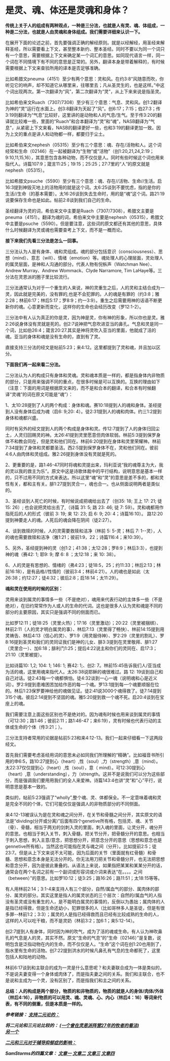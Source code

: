 # 是灵、魂、体还是灵魂和身体？

**传统上关于人的组成有两种观点，一种是三分法，也就是人有灵、魂、体组成，一种是二分法，也就是人由灵魂和身体组成。我们需要详细来认识一下。**

在展开下面的论述之前，首先要强调正确的解经原则。就是以经解经，用圣经来解释圣经，所以需要看上下文，甚至整本新约、整本圣经。同时不要以为同一个词只有一个意思，需要根据上下文来确定某一个词汇的意思。如同现代语言一样，同一个词在不同情境下有不同的意思是正常的。另外，翻译本身是带着解释的，有时候需要根据上下文来查验所用的译本是否足够准确。  

比如希腊文pneuma（4151）至少有两个意思：灵和风。在约3:8“风随意而吹，你听见它的响声，却不知道它从哪里来，往哪里去；凡从圣灵生的，也是这样。”中这个词出现两次。第一次翻译为“风”，第二次翻译为“灵”，从上下来来说是指圣灵。  

比如希伯来文Ruach（7307/7308）至少有三个意思：气息、灵和风。创1:2翻译为神的“灵”运行在水面上。创3:8翻译为天起了“风”。创6:17；7:15；伯27:3；传3:19则翻译为“气息”比较好，这里讲的是动物和人的气息/生气。至于传3:20的翻译就比较难一些，里面的“Ruach”和合本翻译为“灵”和“魂”，NASB翻译为“气息”，从紧密上下文来看，NASB的翻译更好一些，也和3:19的翻译更加一致。因为上文的重点是讲人和动物都一样，都要归于尘土。  

比如希伯来文nephesh（05315）至少有三个意思：魂、存在/活物和人。这个词经常和生命（02146）在一起被翻译为“生物”或“活物”（创1:20,21,24,2:19；9:10,11,15,16），其意思包含各种动物，而不仅仅是人。同时有些时候这个词也用来指代人。诗篇107:9；箴言11:25；19:15；25:25；27:7里的“人”的原文就是nephesh（05315）。  

比如希腊文psuche（5590）至少有三个意思：魂、存在//活物、生命//生活。启16:3提到神毁灭地上的活物用的就是这个词。太6:25谈到不要忧虑，指的是你的生活//生命（的基本需要）。太16:26谈到失去生命时，用的是“魂”这个词。路21:19说要保存生命也是如此。帖前2:8谈到我们自己的生命。  

圣经翻译为灵的词，希伯来文中主要是Ruach（7307/7308），希腊文主要是pneuma（4151）。翻译为魂的词，希伯来文中主要是nephesh（05315），希腊文中主要是psuche（5590）。但是要注意，这些词的原文都还有其他的意思，具体什么时候翻译为灵或魂也需要查考上下文，而不是一概而论。  

**接下来我们先看三分法是怎么一回事。**

三分法认为人是有身体、魂和灵组成。魂的部分包括意识（consciousness）、思想（mind）、意志（will）、情绪（emotion）等。魂处理人的心理层面，灵处理人的属灵层面，是神和人沟通的部分。代表人物有倪柝声（Watchman Nee）、Andrew Murray、Andrew Wommack、Clyde Narramore, Tim LaHaye等。三分法在灵恩派的圈子里比较流行。

三分法通常认为对于一个重生的人来说，神的灵重生之后，人的灵和主结合成为一灵，因此就是完美的，没有罪的,也是不会犯罪的。人的魂是有罪的（约3:8；雅2:28；林前6:17；林后5:17；罗8:9；约一3:9）。重生之后需要用神的话语不断更新你的魂。心意更新而变化，这样你的生命也会经历改变（罗12:1-2）。

三分法中有人认为真正的你是灵，因为神是灵，你有神的形象，所以你也是灵。雅2:26说身体没有灵就是死的。创2:7说神把气息吹进亚当的鼻孔。气息和灵是同一个词，比如伯26:4；箴言20:27.其实是神将灵吹入亚当的里面，他就成了活的魂。亚当的身体和魂是没有生命的，直到有了灵。

直接支持三分法的经文是帖前5:23；来4:12。这里都提到了灵和魂，并且加以区分。

**下面我们再一起来看二分法。**

二分法认为人的构成只有身体和灵魂。灵和魂本质是一样的，都是指身体内非物质的部分，只是用来强调不同的重点，在很多时候是可以互换的。互换的理由如下（注意：下面的用词是根据原文来的，而不是和合本的翻译，和合本有时候翻译“灵魂”的词在原文可能是“魂”）：  

1、太10:28提到了人的两个构成：身体和魂。赛10:18提到人的魂和身体。圣经提到人没有身体后成为魂（启6: 9;20: 4）。徒2:31提到人的魂和肉体。约三1:2提到身体和魂都兴盛。  

同时有另外的经文提到人的两个构成是身体和灵。传12:7提到了人的身体归回尘土，人灵归回赐灵的神。太26:41提到灵里愿意但肉体软弱。林前5:3提到保罗身体不和教会同在，但是灵和他们同在。林前6:20提到在身体和灵里荣耀神。林前7:34提到了身体和灵都要圣洁。西2:5提到保罗身体不在，灵和他们同在。彼前4:6人由肉体和灵组成。雅2:26提到身体没有灵就是死的。  

2、更重要的是，路1:46-47同时将魂和灵提出来，玛利亚说“我的魂尊主为大，我的灵以我的救主为乐”。原文中这是诗歌体裁中的平行结构，说明意思是基本一样的，只不过用不同的方式来表达。所以这里“魂”和“灵”的意思是差不多的，都和灵性有关，都和主有关。腓1:27提到灵合一，魂也合一。也从侧面说明两者是类似的。  

3、圣经谈到人死亡的时候，有时候说成把魂给出去了（创35: 18; 王上 17: 21; 徒 15: 26）; 也会说把灵给出去了,（诗篇 31: 5; 路 23: 46; 徒 7: 59）。灵和魂都用作指死后的人的形式（彼前 3: 19; 来 12: 23; 启 6: 9; 20: 4；诗篇16:10）。 路12:20提到神要走人的魂。人死后的魂会降在阴间（徒2:27）。  

4、谈到救赎的时候，人的灵需要救赎和洁净（林前 5: 5-灵；林后 7: 1--灵），人的魂也需要救赎和洁净（雅1:21；彼前1:9，22；诗篇116:4；来10:39）。  

5、另外，圣经提到神的灵（创1:2；41:38；太12:28；罗8:9；林后3:3），也提到神的魂（赛42: 1; 耶9: 9; 摩 6: 8 ；太12:18；来 10: 38）。  

6、人的灵是有思想的、情绪的（弗4:23；徒18:5，25；约11:33；林后2:13；林前16:18），是有品格//性情的（彼前3:4；林前4:21）。人的魂也是如此（太26:38；约12:27；徒4:32；彼后2:8；启18:14；太11:29）。  

**魂和灵在使用的时候的区别：**  

灵用来谈到属灵的事情多一些（不是绝对），魂用来代表行动的主体多一些（不是绝对），在旧约常常作为人或人的生命的代词。这也是很多人认为灵和魂是不同的部分的主要原因，其实只是强调不同的侧面而已。  

比如罗12:11；徒18:25（灵里火热）；17:16（灵里激动）；20:22（灵里被捆绑）、林前2:11（人的灵才明白属灵的事）、林后7:13（灵里得了畅快）、林前14:15提到用灵祷告、林后4:13（信心的灵）、罗1:9（用灵服侍神）、罗2:29（灵里的割礼）、罗8:16提到圣灵和我们的灵同证我们是神的儿女、腓3:3提到在灵里敬拜、腓1:27（灵里合一）、加6:18；腓利门1:25；提后4:22说主和你们的灵同在、启17:3；21:10（灵里被提）。  

比如诗篇10: 1,2; 104: 1; 146: 1; 赛42: 1;、创2: 7。林前15:45告诉我们人/亚当成为活的魂，这里用魂来指代人。太26:38说耶稣的魂很难过。路 12: 19谈到自己和自己对话。徒2:43每一个魂都惧怕。徒4:32谈到一心一魂（说明魂和心是近义词）。罗2:9提到患难困苦加给作恶的每一个魂。罗13:1提到每一个魂要顺服在位的。林后1:23保罗要神给他的魂做见证。徒2:41说3000个魂得救了。徒7:14提到315个魂。彼后2:14提到不坚固的魂。雅5:20提到救一个魂不死。启20:4谈到在宝座上的魂。   

我们需要注意上面这些区别也不是绝对的。因为魂有时候也用来谈到属灵的事情（可12:30；路1:46；彼前2:11；路1:46-47；来6:19），灵有时候也代表行动的主体或生命的个体（传3:21；）。

三分法支持者常用的论据是帖前5:23和来4:12-13。我们一起来仔细看一下这两段经文。  

首先我们需要考虑圣经用词的意思未必如同我们所理解的“精确”。比如福音书所引用的申6:5，路10:27提到心（heart）,性（soul）,力（strength）,意（mind）。太22:37仅仅提到心（heart）,性（soul），意（ mind）。可12:30提到心（heart）,意（understanding），力（strength。这并不是说我们可以分为这些部分，而是强调我们要用用我们的全人来爱神。诗篇143:4也讲“灵”和“心”平行，说明意思是基本一致的。  

类似的，帖前5:23强调了“wholly”,整个魂、灵、体都保全。不一定意味着魂和灵是完全不同的个体，它们可能仅仅是强调人的非物质部分的不同侧面。  

来4:12-13被误认为是在灵和魂之间分开，在关节和骨髓之间分开，其实原文的语法是“dividing(分开或分离)”后面有四个genetive所有格，包括灵、魂、关节（骨）、骨髓，相当于两刃的剑刺入灵的里面，刺入魂的里面，让灵分开，魂分开的意思。也相当于刺入关节，刺入骨髓，把关节分开，把骨髓分开的意思。也相当于刺入思想，刺入主意/意念，把思想分开，把意念分开的意思（思想和意念也是gennetive所有格）。当然这也可能指在灵与魂之间（分开）。比如提前2:5；徒23:7。但是从上下文来说不太可能，因为后面的关节（里面就有红骨髓）和骨髓、思想和意念本身是无法分开的。你无法用刀把关节和骨髓分开，也无法把思想和意念分开，因为是彼此重叠的。从语法上来说，如果指把某某和某某分开的话，通常会在两个名词之前有一个副词或形容词或介词来表达“在。。。。之间（between）”的意思。比如罗10:12；徒3:25；路16:26；路11:51；太18:15等等。  

有人用林前2:14；3:1-4来支持人有三个部分，自然/属血气的部分、属肉体的部分、属灵的部分。其实这里是指人的属灵状态的三个层次：自然的/属血气的人指没有圣灵或没有重生的人，是不能明白属灵的事情的，反倒以为愚拙；属肉体的人是指已经得救，但是生命还幼小，犯罪很多的人（比如哥林多人是圣徒，但是有很多罪--林前1:2；3:3）；属灵的人是指已经得救而且已经有比较成熟的生命的人，这样的人可以吃干粮，而不是灵奶（林前3:2；加6:1；来5:12-14）。  

创2:7提到人有身体，同时因为神的吹气，成为了活的魂或生命。有人认为神吹鼻孔的气息是人的灵，其实不然。原文“生命的气息”的“生命（02146）”是复数，说明包含是泛指动物在内的生命，而不仅仅是人。“生命”这个词在创1:20也用到了，指水里有生命的活物。创7:22提到洪水的时候凡鼻孔有气息的生命都死了，这里包括人和陆地的动物。  

林前6:17谈到和主联合的成为一灵是什么意思呢？和夫妻联合成为一体是类似的，不是说夫妻变得一个身体或肉体了，而是指夫妻之间的关系。我们和主联合，也不是说和主成为一个灵，没有区别了，而是指我们和主之间的关系。  

**总结：人的构成是两个部分，物质的和非物质的，物质的就是人的身体/肉体/外体（林后4:16），非物质的可以用灵、魂、灵魂、心、内心（林后4：16）等词来代表，有不同的侧重，但是本质是一样的。**

***参考链接：
[支持二元论的：](https://thirdmill.org/answers/answer.asp?file=40572)***


***将二元论和三元论比较的：
[(一个曾在灵恩派阵营27年的牧者的看法)](http://www.the-highway.com/tricho-charis_Brown.html)  
[另一个](https://verticallivingministries.com/tag/trichotomy/)***

***[二元和三元对于辅导抑郁症的影响：](http://www.forestparkbible.org/home/180012540/180012540/docs/Dichotomy-or-Trichotomy.pdf)***

***SamStorms的四篇文章：
[文章一](https://www.samstorms.com/enjoying-god-blog/post/dichotomy-and-trichotomy---)
[文章二](https://www.samstorms.com/enjoying-god-blog/post/dichotomy-and-trichotomy---part-two)
[文章三](https://www.samstorms.com/enjoying-god-blog/post/dichotomy-and-trichotomy---part-three)
[文章四](https://www.samstorms.com/enjoying-god-blog/post/dichotomy-and-trichotomy---part-four)***